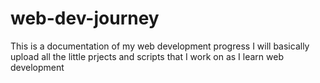 # web-dev-journey
This is a documentation of my web development progress
I will basically upload all the little prjects and scripts that I work on as I learn web development
